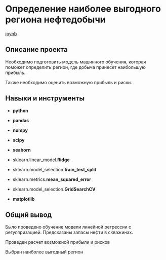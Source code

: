 # Определение наиболее выгодного региона нефтедобычи

[ipynb](https://github.com/AleksanderKholodov/YandexPracticumProjects/blob/main/08%20oil%20production%20region/oil%20production%20region%20.ipynb)

## Описание проекта

Необходимо подготовить модель машинного обучения, которая поможет определить регион, где добыча принесет наибольшую прибыль. 

Также необходимо оценить возможную прибыль и риски.


## Навыки и инструменты

- **python**
- **pandas**
- **numpy**
- **scipy**
- **seaborn**

- sklearn.linear_model.**Ridge**
- sklearn.model_selection.**train_test_split**
- sklearn.metrics.**mean_squared_error**
- sklearn.model_selection.**GridSearchCV**
- **matplotlib**


## Общий вывод

Было проведено обучение модели линейной регрессии с регуляризацией. Предсказаны запасы нефти в скважинах. 

Проведен расчет возможной прибыли и рисков

Выбран наиболее выгодный регион 

